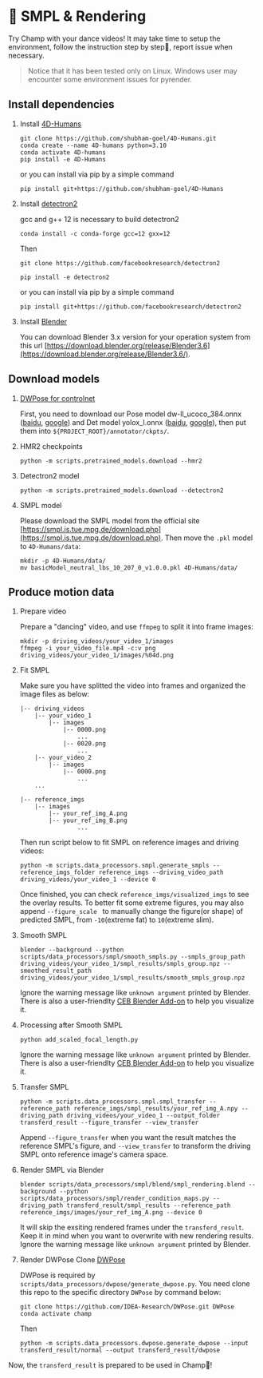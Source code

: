 # 💃 SMPL & Rendering

Try Champ with your dance videos! It may take time to setup the environment, follow the instruction step by step🐢, report issue when necessary. 
> Notice that it has been tested only on Linux. Windows user may encounter some environment issues for pyrender.


## Install dependencies

1. Install [4D-Humans](https://github.com/shubham-goel/4D-Humans)
    ```shell
    git clone https://github.com/shubham-goel/4D-Humans.git
    conda create --name 4D-humans python=3.10
    conda activate 4D-humans
    pip install -e 4D-Humans
    ```

    or you can install via pip by a simple command
    ```shell
    pip install git+https://github.com/shubham-goel/4D-Humans
    ```

2. Install [detectron2](https://github.com/facebookresearch/detectron2)
    
    gcc and g++ 12 is necessary to build detectron2

    ```shell
    conda install -c conda-forge gcc=12 gxx=12
    ```
    Then
    ```shell
    git clone https://github.com/facebookresearch/detectron2

    pip install -e detectron2
    ```
    or you can install via pip by a simple command
    ```shell
    pip install git+https://github.com/facebookresearch/detectron2
    ```

3. Install [Blender](https://www.blender.org/)

    You can download Blender 3.x version for your operation system from this url [https://download.blender.org/release/Blender3.6](https://download.blender.org/release/Blender3.6/).

## Download models

1. [DWPose for controlnet](https://github.com/IDEA-Research/DWPose?tab=readme-ov-file#-dwpose-for-controlnet)

    First, you need to download our Pose model dw-ll_ucoco_384.onnx ([baidu](https://pan.baidu.com/s/1nuBjw-KKSxD_BkpmwXUJiw?pwd=28d7), [google](https://drive.google.com/file/d/12L8E2oAgZy4VACGSK9RaZBZrfgx7VTA2/view?usp=sharing)) and Det model yolox_l.onnx ([baidu](https://pan.baidu.com/s/1fpfIVpv5ypo4c1bUlzkMYQ?pwd=mjdn), [google](https://drive.google.com/file/d/1w9pXC8tT0p9ndMN-CArp1__b2GbzewWI/view)), then put them into `${PROJECT_ROOT}/annotator/ckpts/`.


2. HMR2 checkpoints

    ```shell
    python -m scripts.pretrained_models.download --hmr2
    ```
3. Detectron2 model

    ```shell
    python -m scripts.pretrained_models.download --detectron2
    ```
4. SMPL model

    Please download the SMPL model from the official site [https://smpl.is.tue.mpg.de/download.php](https://smpl.is.tue.mpg.de/download.php).
    Then move the `.pkl` model to `4D-Humans/data`:
    ```shell
    mkdir -p 4D-Humans/data/
    mv basicModel_neutral_lbs_10_207_0_v1.0.0.pkl 4D-Humans/data/
    ```


## Produce motion data


1. Prepare video

    Prepare a "dancing" video, and use `ffmpeg` to split it into frame images:
    ```shell
    mkdir -p driving_videos/your_video_1/images
    ffmpeg -i your_video_file.mp4 -c:v png driving_videos/your_video_1/images/%04d.png
    ```

2. Fit SMPL

    Make sure you have splitted the video into frames and organized the image files as below:
    ```shell
    |-- driving_videos
        |-- your_video_1
            |-- images
                |-- 0000.png
                    ...
                |-- 0020.png
                    ...
        |-- your_video_2
            |-- images
                |-- 0000.png
                    ...
        ...

    |-- reference_imgs
        |-- images
            |-- your_ref_img_A.png
            |-- your_ref_img_B.png
                    ...
    ```

    Then run script below to fit SMPL on reference images and driving videos:

    ```shell
    python -m scripts.data_processors.smpl.generate_smpls --reference_imgs_folder reference_imgs --driving_video_path driving_videos/your_video_1 --device 0
    ```

    Once finished, you can check `reference_imgs/visualized_imgs` to see the overlay results. To better fit some extreme figures, you may also append `--figure_scale ` to manually change the figure(or shape) of predicted SMPL, from `-10`(extreme fat) to `10`(extreme slim).


3. Smooth SMPL

    ```shell
    blender --background --python scripts/data_processors/smpl/smooth_smpls.py --smpls_group_path driving_videos/your_video_1/smpl_results/smpls_group.npz --smoothed_result_path driving_videos/your_video_1/smpl_results/smooth_smpls_group.npz
    ```
    Ignore the warning message like `unknown argument` printed by Blender. There is also a user-friendlty [CEB Blender Add-on](https://www.patreon.com/posts/ceb-4d-humans-0-102810302) to help you visualize it.

4. Processing after Smooth SMPL

    ```shell
    python add_scaled_focal_length.py
    ```
    Ignore the warning message like `unknown argument` printed by Blender. There is also a user-friendlty [CEB Blender Add-on](https://www.patreon.com/posts/ceb-4d-humans-0-102810302) to help you visualize it.

5. Transfer SMPL

    ```shell
    python -m scripts.data_processors.smpl.smpl_transfer --reference_path reference_imgs/smpl_results/your_ref_img_A.npy --driving_path driving_videos/your_video_1 --output_folder transferd_result --figure_transfer --view_transfer
    ```

    Append `--figure_transfer` when you want the result matches the reference SMPL's figure, and `--view_transfer` to transform the driving SMPL onto reference image's camera space.


6. Render SMPL via Blender

    ```shell
    blender scripts/data_processors/smpl/blend/smpl_rendering.blend --background --python scripts/data_processors/smpl/render_condition_maps.py --driving_path transferd_result/smpl_results --reference_path reference_imgs/images/your_ref_img_A.png --device 0
    ```

    It will skip the exsiting rendered frames under the `transferd_result`. Keep it in mind when you want to overwrite with new rendering results. Ignore the warning message like `unknown argument` printed by Blender.

7. Render DWPose
    Clone [DWPose](https://github.com/IDEA-Research/DWPose)

    DWPose is required by `scripts/data_processors/dwpose/generate_dwpose.py`. You need clone this repo to the specific directory `DWPose` by command below:

    ```shell
    git clone https://github.com/IDEA-Research/DWPose.git DWPose
    conda activate champ
    ```
    Then 
    ```shell
    python -m scripts.data_processors.dwpose.generate_dwpose --input transferd_result/normal --output transferd_result/dwpose
    ```

Now, the `transferd_result` is prepared to be used in Champ🥳!
